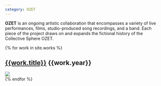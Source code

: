 ```yaml
---
category: OZET
---
```


**OZET** is an ongoing artistic collaboration that encompasses a variety of live performances, films, studio-produced song recordings, and a band. Each piece of the project draws on and expands the fictional history of the Collective Sphere OZET.

<div class="works-container">
{% for work in site.works %}
<div class="row works-maj" title="{{work.title}}">
  <div class="col-sm-12">
    <h2>
      <a href="{{work.url}}">{{work.title}}</a>
      <span class="pull-right">{{work.year}}</span>
    </h2>
    <a href="{{work.url}}" className="main-image">
      <img src="/assets/images/{{work.main_img}}"/>
    </a>
  </div>
</div>
{% endfor %}
</div>
<script type="text/javascript" src="/assets/javascripts/sort-works.js" data-wft="build"></script>

